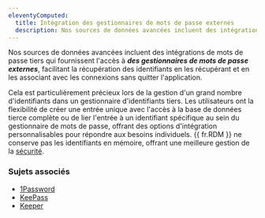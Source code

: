 ```yaml
---
eleventyComputed:
  title: Intégration des gestionnaires de mots de passe externes
  description: Nos sources de données avancées incluent des intégrations de mots de passe tiers qui fournissent l'accès à des solutions de gestion de mots de passe externes, facilitant la récupération des identifiants et leur association avec les connexions sans quitter l'application.
---
```

Nos sources de données avancées incluent des intégrations de mots de passe tiers qui fournissent l'accès à ***des gestionnaires de mots de passe externes***, facilitant la récupération des identifiants en les récupérant et en les associant avec les connexions sans quitter l'application.

Cela est particulièrement précieux lors de la gestion d'un grand nombre d'identifiants dans un gestionnaire d'identifiants tiers. Les utilisateurs ont la flexibilité de créer une entrée unique avec l'accès à la base de données tierce complète ou de lier l'entrée à un identifiant spécifique au sein du gestionnaire de mots de passe, offrant des options d'intégration personnalisables pour répondre aux besoins individuels. {{ fr.RDM }} ne conserve pas les identifiants en mémoire, offrant une meilleure gestion de la [sécurité](/rdm/windows/concepts/advanced-concepts/security/).

### Sujets associés

* [1Password](/rdm/kb/rdm-windows/how-to-articles/configure-1password-integrated-mode/)
* [KeePass](/rdm/kb/rdm-windows/how-to-articles/configure-keepass-rdm/)  
* [Keeper](/rdm/kb/rdm-windows/how-to-articles/keeper-credential-entry-settings/)  
